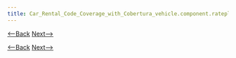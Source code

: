 ```yaml
---
title: Car_Rental_Code_Coverage_with_Cobertura_vehicle.component.rateplan
---
```

[<--Back]({{_site.pagesurl}}/Car_Rental_Code_Coverage_with_Cobertura_vehicle.domain)  [Next-->]({{_site.pagesurl}}/Car_Rental_Code_Coverage_with_Cobertura_vehicle.integration)



[<--Back]({{_site.pagesurl}}/Car_Rental_Code_Coverage_with_Cobertura_vehicle.domain)  [Next-->]({{_site.pagesurl}}/Car_Rental_Code_Coverage_with_Cobertura_vehicle.integration)
